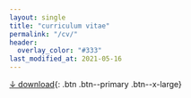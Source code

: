 ```yaml
---
layout: single
title: "curriculum vitae"
permalink: "/cv/"
header:
  overlay_color: "#333"
last_modified_at: 2021-05-16
---
```

[↓ download](/assets/files/cv/ELBII_CV.pdf){: .btn .btn--primary .btn--x-large}
